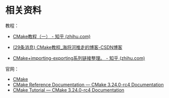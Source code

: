 # 相关资料

教程：

- [CMake教程（一） - 知乎 (zhihu.com)](https://zhuanlan.zhihu.com/p/119426899)

- [(29条消息) CMake教程_海将河推走的博客-CSDN博客](https://blog.csdn.net/weixin_43669941/article/details/112913301)

- [CMake+importing-exporting系列链接整理。 - 知乎 (zhihu.com)](https://zhuanlan.zhihu.com/p/533480192)







官网：

- [CMake](https://cmake.org/)
- [CMake Reference Documentation — CMake 3.24.0-rc4 Documentation](https://cmake.org/cmake/help/latest/)
- [CMake Tutorial — CMake 3.24.0-rc4 Documentation](https://cmake.org/cmake/help/latest/guide/tutorial/index.html)

